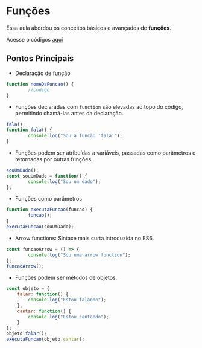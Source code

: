 
# Funções

Essa aula abordou os conceitos básicos e avançados de **funções**.

Acesse o códigos [aqui](codigos/aula_03.js)

## Pontos Principais

- Declaração de função

```javascript
function nomeDaFuncao() {
        //codigo
}
```

- Funções declaradas com `function` são elevadas ao topo do código, permitindo chamá-las antes da declaração.

```javascript
fala();
function fala() {
        console.log("Sou a função 'fala'");
}
```

- Funções podem ser atribuídas a variáveis, passadas como parâmetros e retornadas por outras funções.

```javascript
souUmDado();
const souUmDado = function() {
        console.log("Sou um dado");
};
```

- Funções como parâmetros

```javascript
function executaFuncao(funcao) {
        funcao();
}
executaFuncao(souUmDado);
```

- Arrow functions: Sintaxe mais curta introduzida no ES6.

```javascript
const funcaoArrow = () => {
        console.log("Sou uma arrow function");
};
funcaoArrow();
```

- Funções podem ser métodos de objetos.

```javascript
const objeto = {
    falar: function() {
        console.log("Estou falando");
    },
    cantar: function() {
        console.log("Estou cantando");
    }
};
objeto.falar();
executaFuncao(objeto.cantar);

```

